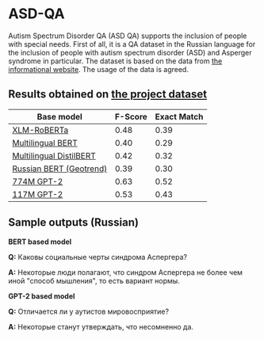 # ASD-QA

Autism Spectrum Disorder QA (ASD QA) supports the inclusion of people with special needs. First of all, it is a QA dataset in the Russian language for the inclusion of people with autism spectrum disorder (ASD) and Asperger syndrome in particular. The dataset is based on the data from [the informational website](https://aspergers.ru). The usage of the data is agreed.


## Results obtained on [the project dataset](https://doi.org/10.6084/m9.figshare.13295831)

|Base model | F-Score | Exact Match |
|-----------|---------|---------|
|[XLM-RoBERTa](https://huggingface.co/transformers/model_doc/xlmroberta.html) | 0.48 | 0.39 |
|[Multilingual BERT](https://github.com/google-research/bert/blob/master/multilingual.md) | 0.40 | 0.29 |
|[Multilingual DistilBERT](https://huggingface.co/distilbert-base-multilingual-cased)| 0.42 | 0.32 |
|[Russian BERT (Geotrend)](https://huggingface.co/Geotrend/bert-base-ru-cased)| 0.39 | 0.30 |
|[774M GPT-2](https://github.com/openai/gpt-2) | 0.63 | 0.52 |
|[117M GPT-2](https://github.com/openai/gpt-2) | 0.53 | 0.43 |

## Sample outputs (Russian)

**BERT based model**

**Q:** Каковы социальные черты синдрома Аспергера? 

**A:** Некоторые люди полагают, что синдром Аспергера не более чем иной "способ мышления", то есть вариант нормы.

**GPT-2 based model**

**Q:** Отличается ли у аутистов мировосприятие? 

**A:** Некоторые станут утверждать, что несомненно да.
